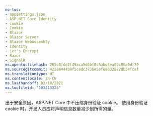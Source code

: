 ```yaml
---
no-loc:
- appsettings.json
- ASP.NET Core Identity
- cookie
- Cookie
- Blazor
- Blazor Server
- Blazor WebAssembly
- Identity
- Let's Encrypt
- Razor
- SignalR
ms.openlocfilehash: 265c8fde2f49aca5d6bf0c6abd4ea09c06a6df79
ms.sourcegitcommit: 422e8444b9f5cedc373be5efe8032822db54fcaf
ms.translationtype: HT
ms.contentlocale: zh-CN
ms.lasthandoff: 02/18/2021
ms.locfileid: "103413323"
---
```

出于安全原因，ASP.NET Core 中不压缩身份验证 cookie。 使用身份验证 cookie 时，开发人员应将声明信息数量减少到所需的量。
